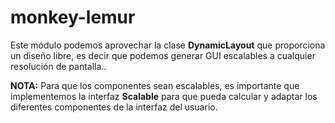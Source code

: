 # monkey-lemur
Este módulo podemos aprovechar la clase **DynamicLayout** que proporciona
un diseño libre, es decir que podemos generar GUI escalables a cualquier resolución de pantalla..

**NOTA:** Para que los componentes sean escalables, es importante que implementemos la interfaz **Scalable** para
que pueda calcular y adaptar los diferentes componentes de la interfaz del usuario.

